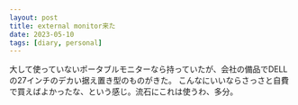 ```yaml
---
layout: post
title: external monitor来た
date: 2023-05-10
tags: [diary, personal]
---
```

大して使っていないポータブルモニターなら持っていたが、会社の備品でDELLの27インチのデカい据え置き型のものがきた。
こんなにいいならさっさと自費で買えばよかったな、という感じ。流石にこれは使うわ、多分。